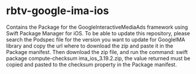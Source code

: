 # rbtv-google-ima-ios
Contains the Package for the GoogleInteractiveMediaAds framework using Swift Package Manager for iOS. To be able to update this repository, please search the Podspec file for the version you want to update for GoogleIMA library and copy the url 
where to download the zip and paste it in the Package manifest. 
Then download the zip file, and run the command: swift package compute-checksum ima_ios_3.19.2.zip, the value returned must be copied and pasted to the checksum property in the Package manifest.
